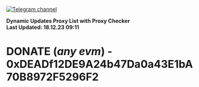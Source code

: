 [![Telegram channel](https://img.shields.io/endpoint?url=https://runkit.io/damiankrawczyk/telegram-badge/branches/master?url=https://t.me/n4z4v0d)](https://t.me/n4z4v0d) 

**Dynamic Updates Proxy List with Proxy Checker**  
**Last Updated: 18.12.23 09:11**

# DONATE (_any evm_) - 0xDEADf12DE9A24b47Da0a43E1bA70B8972F5296F2
